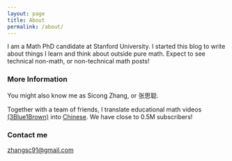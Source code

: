 ```yaml
---
layout: page
title: About
permalink: /about/
---
```


I am a Math PhD candidate at Stanford University. I started this blog to write about things I learn and think about outside pure math. Expect to see technical non-math, or non-technical math posts!

### More Information

You might also know me as Sicong Zhang, or 张思聪.

Together with a team of friends, I translate educational math videos [(3Blue1Brown)](https://www.3blue1brown.com/) into [Chinese](https://space.bilibili.com/88461692). We have close to 0.5M subscribers!

### Contact me

[zhangsc91@gmail.com](mailto:zhangsc91@gmail)